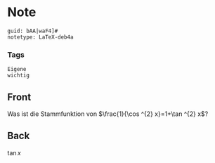 # Note
```
guid: bAA|waF4]#
notetype: LaTeX-deb4a
```

### Tags
```
Eigene
wichtig
```

## Front
Was ist die Stammfunktion von $\frac{1}{\cos ^{2} x}=1+\tan ^{2} x$?

## Back
$\tan x$
